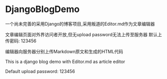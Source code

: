 # DjangoBlogDemo
一个尚未完善的采用Django的博客项目,采用叛道的Editor.md作为文章编辑器

文章编辑页面对外界访问者开放,但无upload password无法上传至服务器
默认上传密码: 123456

编辑器向服务器分别上传Markdown原文和生成的HTML代码

This is a django blog demo with Editor.md as article editor

Default upload password: 123456
